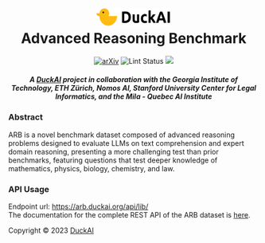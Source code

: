 <h1 align="center">
  <a href="https://duckai.org"><img src="https://raw.githubusercontent.com/TheDuckAI/duck_ai_website/main/public/static/images/twitter-card.png" alt="duckai logo" width="150"></a>
  <br/>
  Advanced Reasoning Benchmark
  </br>
</h1>

<p align="center">
    <a href="https://arxiv.org/abs/2307.13692"><img src="https://img.shields.io/badge/arXiv-2307.13692-red.svg" alt="arXiv"></a>
    <img src="https://github.com/TheDuckAI/arb/actions/workflows/lint.yml/badge.svg" alt="Lint Status">   
    <img src="https://img.shields.io/badge/license-MIT-blue?style=flat-square">
</p>

<h5 align="center">A <a href="https://duckai.org/" target="_blank">DuckAI</a> project in collaboration with the Georgia Institute of Technology, ETH Zürich, Nomos AI, Stanford University Center for Legal Informatics, and the Mila - Quebec AI Institute</h4>

### Abstract

ARB is a novel benchmark dataset composed of advanced reasoning problems designed to evaluate LLMs on text comprehension and expert domain reasoning, presenting a more challenging test than prior benchmarks, featuring questions that test deeper knowledge of mathematics, physics, biology, chemistry, and law.

### API Usage

Endpoint url: https://arb.duckai.org/api/lib/
<br/>
The documentation for the complete REST API of the ARB dataset is [here](https://app.swaggerhub.com/apis-docs/arb-dataset/arb-api/1.0.5).

Copyright © 2023 [DuckAI](https://github.com/TheDuckAI)
